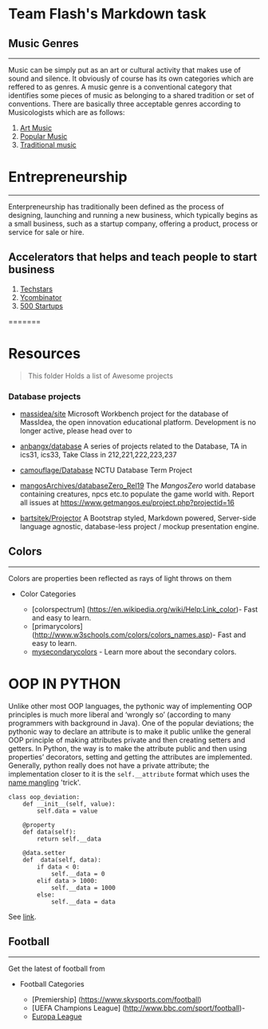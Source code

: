
# Team Flash's Markdown task

## Music Genres
---------------
   Music can be simply put as an art or cultural activity that makes use of sound and silence. It obviously of course has its own categories which are reffered to as genres. A music genre is a conventional category that identifies some pieces of music as belonging to a shared tradition or set of conventions.
   There are basically three acceptable genres according to Musicologists which are as follows:
 1. [Art Music](https://en.wikipedia.org/Art_Music)
 2. [Popular Music](https://en.wikipedia.org/Popular_Music)
 3. [Traditional music](https://en.wikipedia.org/Traditional_Music)

# Entrepreneurship 
---
Enterpreneurship has traditionally been defined as the process of designing, launching and running a new
business, which typically begins as a small business, such as a startup company, offering a product, process or service for sale or hire.

## Accelerators that helps and teach people to start business
1. [Techstars](http://techstars.com)
2. [Ycombinator](http://ycombinator.com)
3. [500 Startups](http://500.co)

=======
# Resources

> This folder Holds a list of Awesome projects

### Database projects
* [massidea/site]
  Microsoft Workbench project for the database of MassIdea, the open innovation educational platform. Development is no longer active, please head over to

* [anbangx/database]
A series of projects related to the Database, TA in ics31, ics33, Take Class in 212,221,222,223,237

* [camouflage/Database]
NCTU Database Term Project

* [mangosArchives/databaseZero_Rel19]
 The *MangosZero* world database containing creatures, npcs etc.to populate the game world with. Report all issues at https://www.getmangos.eu/project.php?projectid=16

* [bartsitek/Projector]
A Bootstrap styled, Markdown powered, Server-side language agnostic, database-less project / mockup presentation engine.

[massidea/site]: <http://github.com/massidea/site>
[anbangx/database]: <https://github.com/anbangx/database>
[camouflage/Database]: <https://github.com/camouflage/Database>
[mangosArchives/databaseZero_Rel19]: <https://github.com/mangosArchives/databaseZero_Rel19>


## Colors


-------------

Colors are properties been reflected as rays of light throws on them

* Color Categories

  * [colorspectrum] (https://en.wikipedia.org/wiki/Help:Link_color)- Fast and easy to learn. 
  * [primarycolors] (http://www.w3schools.com/colors/colors_names.asp)- Fast and easy to learn. 
  * [mysecondarycolors](http://stackoverflow.com/questions/4774022/whats-default-html-css-link-color) - Learn more about the secondary colors. 

[bartsitek/Projector]: <https://github.com/bartsitek/Projector>

# OOP IN PYTHON

Unlike other most OOP languages, the pythonic way of implementing OOP principles is much more liberal and ‘wrongly so’ (according to many programmers with background in Java).
One of the popular deviations; the pythonic way to declare an attribute is to make it public unlike the general OOP principle of making attributes private and then creating setters and getters. In Python, the way is to make the attribute public and then using properties’ decorators, setting and getting the attributes are implemented.
Generally, python really does not have a private attribute; the implementation closer to it is the `self.__attribute` format which uses the [name mangling](https://en.wikipedia.org/wiki/Name_mangling) 'trick'.
~~~~
class oop_deviation:
	def __init__(self, value):
		self.data = value
	
	@property
    def data(self):
	    return self.__data
	    
    @data.setter
    def  data(self, data):
        if data < 0:
            self.__data = 0
        elif data > 1000:
            self.__data = 1000
        else:
            self.__data = data
~~~~

See [link](http://www.python-course.eu/python3_properties.php).


## Football

-------------


Get the latest of football from 

* Football Categories

  * [Premiership] (https://www.skysports.com/football) 
  * [UEFA Champions League] (http://www.bbc.com/sport/football)- 
  * [Europa League](http://www.talksport.com/football) 
